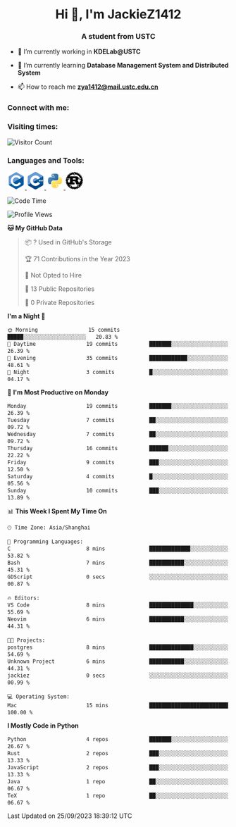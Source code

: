 <h1 align="center">Hi 👋, I'm JackieZ1412</h1>
<h3 align="center">A student from USTC</h3>

- 🔭 I’m currently working in **KDELab@USTC**

- 🌱 I’m currently learning **Database Management System and Distributed System**

- 📫 How to reach me **zya1412@mail.ustc.edu.cn**

<h3 align="left">Connect with me:</h3>
<p align="left">
</p>

<h3 align="left">Visiting times:</h3>
<p align="left">
</p>

![Visitor Count](https://profile-counter.glitch.me/Christmas/count.svg)

<h3 align="left">Languages and Tools:</h3>
<p align="left"> <a href="https://www.cprogramming.com/" target="_blank" rel="noreferrer"> <img src="https://raw.githubusercontent.com/devicons/devicon/master/icons/c/c-original.svg" alt="c" width="40" height="40"/> </a> <a href="https://www.w3schools.com/cpp/" target="_blank" rel="noreferrer"> <img src="https://raw.githubusercontent.com/devicons/devicon/master/icons/cplusplus/cplusplus-original.svg" alt="cplusplus" width="40" height="40"/> </a> <a href="https://www.python.org" target="_blank" rel="noreferrer"> <img src="https://raw.githubusercontent.com/devicons/devicon/master/icons/python/python-original.svg" alt="python" width="40" height="40"/> </a> <a href="https://www.rust-lang.org" target="_blank" rel="noreferrer"> <img src="https://raw.githubusercontent.com/devicons/devicon/master/icons/rust/rust-plain.svg" alt="rust" width="40" height="40"/> </a> </p>



<!--START_SECTION:waka-->
![Code Time](http://img.shields.io/badge/Code%20Time-528%20hrs%2031%20mins-blue)

![Profile Views](http://img.shields.io/badge/Profile%20Views-0-blue)

**🐱 My GitHub Data** 

> 📦 ? Used in GitHub's Storage 
 > 
> 🏆 71 Contributions in the Year 2023
 > 
> 🚫 Not Opted to Hire
 > 
> 📜 13 Public Repositories 
 > 
> 🔑 0 Private Repositories 
 > 
**I'm a Night 🦉** 

```text
🌞 Morning                15 commits          █████░░░░░░░░░░░░░░░░░░░░   20.83 % 
🌆 Daytime                19 commits          ███████░░░░░░░░░░░░░░░░░░   26.39 % 
🌃 Evening                35 commits          ████████████░░░░░░░░░░░░░   48.61 % 
🌙 Night                  3 commits           █░░░░░░░░░░░░░░░░░░░░░░░░   04.17 % 
```
📅 **I'm Most Productive on Monday** 

```text
Monday                   19 commits          ███████░░░░░░░░░░░░░░░░░░   26.39 % 
Tuesday                  7 commits           ██░░░░░░░░░░░░░░░░░░░░░░░   09.72 % 
Wednesday                7 commits           ██░░░░░░░░░░░░░░░░░░░░░░░   09.72 % 
Thursday                 16 commits          ██████░░░░░░░░░░░░░░░░░░░   22.22 % 
Friday                   9 commits           ███░░░░░░░░░░░░░░░░░░░░░░   12.50 % 
Saturday                 4 commits           █░░░░░░░░░░░░░░░░░░░░░░░░   05.56 % 
Sunday                   10 commits          ███░░░░░░░░░░░░░░░░░░░░░░   13.89 % 
```


📊 **This Week I Spent My Time On** 

```text
🕑︎ Time Zone: Asia/Shanghai

💬 Programming Languages: 
C                        8 mins              █████████████░░░░░░░░░░░░   53.82 % 
Bash                     7 mins              ███████████░░░░░░░░░░░░░░   45.31 % 
GDScript                 0 secs              ░░░░░░░░░░░░░░░░░░░░░░░░░   00.87 % 

🔥 Editors: 
VS Code                  8 mins              ██████████████░░░░░░░░░░░   55.69 % 
Neovim                   6 mins              ███████████░░░░░░░░░░░░░░   44.31 % 

🐱‍💻 Projects: 
postgres                 8 mins              ██████████████░░░░░░░░░░░   54.69 % 
Unknown Project          6 mins              ███████████░░░░░░░░░░░░░░   44.31 % 
jackiez                  0 secs              ░░░░░░░░░░░░░░░░░░░░░░░░░   00.99 % 

💻 Operating System: 
Mac                      15 mins             █████████████████████████   100.00 % 
```

**I Mostly Code in Python** 

```text
Python                   4 repos             ███████░░░░░░░░░░░░░░░░░░   26.67 % 
Rust                     2 repos             ███░░░░░░░░░░░░░░░░░░░░░░   13.33 % 
JavaScript               2 repos             ███░░░░░░░░░░░░░░░░░░░░░░   13.33 % 
Java                     1 repo              ██░░░░░░░░░░░░░░░░░░░░░░░   06.67 % 
TeX                      1 repo              ██░░░░░░░░░░░░░░░░░░░░░░░   06.67 % 
```




 Last Updated on 25/09/2023 18:39:12 UTC
<!--END_SECTION:waka-->
